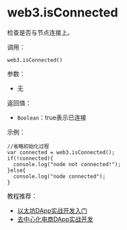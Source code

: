 # web3.isConnected
检查是否与节点连接上。

调用：
```
web3.isConnected()
```

参数：
- 无

返回值：

- `Boolean`：true表示已连接

示例：
```
//省略初始化过程
var connected = web3.isConnected();
if(!connected){
  console.log("node not connected!");
}else{
  console.log("node connected");
}
```

教程推荐：

- [以太坊DApp实战开发入门](http://xc.hubwiz.com/course/5a952991adb3847553d205d1?affid=github7878)
- [去中心化电商DApp实战开发](http://xc.hubwiz.com/course/5abbb7acc02e6b6a59171dd6?affid=github7878)
